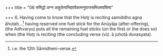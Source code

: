 +++
title = "06 समिद्धो अग्न आहुतेत्यभिज्ञायैकामनूयाजसमिधमवशिष्य"

+++
6. Having come to know that the Hotr̥ is reciting samiddho agna āhutaḥ...[^1] having reserved one fuel stick for the Anūyāja (after-offering), (the Adhvaryu) puts all the remaining fuel sticks (on the fire) or (he does so) when (the Hotr̥ is reciting )the concluding verse (viz. ā juhotā duvasyata).  

[^1]: i.e. the 12th Sāmidheni-verse.  

[^2]: See III.4.5;1.5.11.  
